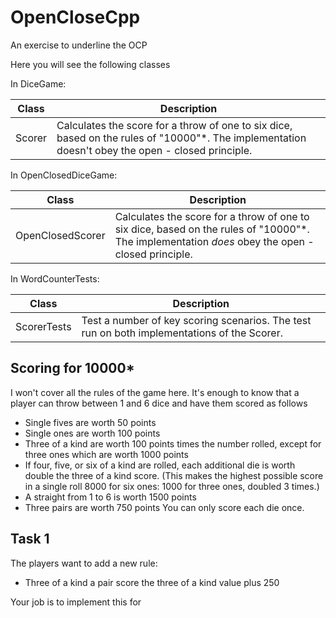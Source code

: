# OpenCloseCpp
An exercise to underline the OCP

Here you will see the following classes

In DiceGame:

| Class | Description |
|-------|-------------|
| Scorer | Calculates the score for a throw of one to six dice, based on the rules of "10000"*. The implementation doesn't obey the open - closed principle.|

In OpenClosedDiceGame:

| Class | Description |
|-------|-------------|
| OpenClosedScorer | Calculates the score for a throw of one to six dice, based on the rules of "10000"*. The implementation *does* obey the open - closed principle.|

In WordCounterTests:

| Class | Description |
|-------|-------------|
| ScorerTests | Test a number of key scoring scenarios. The test run on both implementations of the Scorer. |

## Scoring for 10000*
I won't cover all the rules of the game here. It's enough to know that a player can throw between 1 and 6 dice and have them scored
as follows

* Single fives are worth 50 points
* Single ones are worth 100 points
* Three of a kind are worth 100 points times the number rolled, except for three ones which are worth 1000 points
* If four, five, or six of a kind are rolled, each additional die is worth double the three of a kind score. (This makes the highest possible score in a single roll 8000 for six ones: 1000 for three ones, doubled 3 times.)
* A straight from 1 to 6 is worth 1500 points
* Three pairs are worth 750 points
You can only score each die once.

## Task 1
The players want to add a new rule: 
* Three of a kind a pair score the three of a kind value plus 250

Your job is to implement this for 
